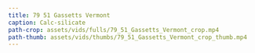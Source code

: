 ```yaml
---
title: 79 51 Gassetts Vermont
caption: Calc-silicate
path-crop: assets/vids/fulls/79_51_Gassetts_Vermont_crop.mp4
path-thumb: assets/vids/thumbs/79_51_Gassetts_Vermont_crop_thumb.mp4
---
```


